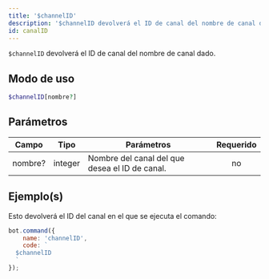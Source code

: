 ```yaml
---
title: '$channelID'
description: '$channelID devolverá el ID de canal del nombre de canal dado.'
id: canalID
---
```


`$channelID` devolverá el ID de canal del nombre de canal dado.

## Modo de uso

```php
$channelID[nombre?]
```

## Parámetros

| Campo   | Tipo    | Parámetros                                     | Requerido |
| ------- | ------- | ---------------------------------------------- |:---------:|
| nombre? | integer | Nombre del canal del que desea el ID de canal. |    no     |

## Ejemplo(s)

Esto devolverá el ID del canal en el que se ejecuta el comando:

```javascript
bot.command({
    name: 'channelID',
    code: `
  $channelID
  `
});
```